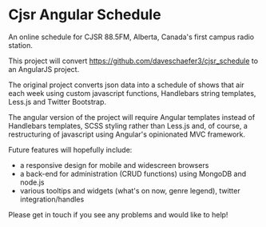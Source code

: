 Cjsr Angular Schedule
=====================

An online schedule for CJSR 88.5FM, Alberta, Canada's first campus radio station.

This project will convert https://github.com/daveschaefer3/cjsr_schedule to an AngularJS project.

The original project converts json data into a schedule of shows that air each week using custom javascript functions, Handlebars string templates, Less.js and Twitter Bootstrap.

The angular version of the project will require Angular templates instead of Handlebars templates, SCSS styling rather than Less.js and, of course, a restructuring of javascript using Angular's opinionated MVC framework.

Future features will hopefully include:

 - a responsive design for mobile and widescreen browsers
 - a back-end for administration (CRUD functions) using MongoDB and node.js
 - various tooltips and widgets (what's on now, genre legend), twitter integration/handles

Please get in touch if you see any problems and would like to help!
